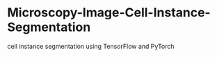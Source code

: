# Microscopy-Image-Cell-Instance-Segmentation
cell instance segmentation using TensorFlow and PyTorch

